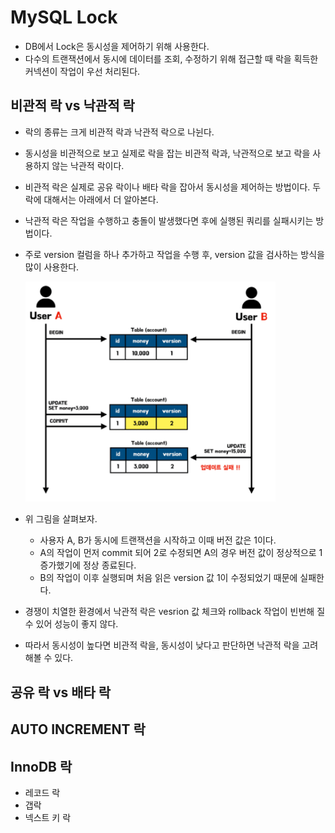 # MySQL Lock

- DB에서 Lock은 동시성을 제어하기 위해 사용한다.
- 다수의 트랜잭션에서 동시에 데이터를 조회, 수정하기 위해 접근할 때 락을 획득한 커넥션이 작업이 우선 처리된다.

## 비관적 락 vs 낙관적 락

- 락의 종류는 크게 비관적 락과 낙관적 락으로 나뉜다.
- 동시성을 비관적으로 보고 실제로 락을 잡는 비관적 락과, 낙관적으로 보고 락을 사용하지 않는 낙관적 락이다.
- 비관적 락은 실제로 공유 락이나 배타 락을 잡아서 동시성을 제어하는 방법이다. 두 락에 대해서는 아래에서 더 알아본다.
- 낙관적 락은 작업을 수행하고 충돌이 발생했다면 후에 실행된 쿼리를 실패시키는 방법이다.
- 주로 version 컬럼을 하나 추가하고 작업을 수행 후, version 값을 검사하는 방식을 많이 사용한다.

  <img src="https://github.com/programmer-sjk/TIL/blob/main/images/db/optimistic-lock.png" width="400">

- 위 그림을 살펴보자.
  - 사용자 A, B가 동시에 트랜잭션을 시작하고 이때 버전 값은 1이다.
  - A의 작업이 먼저 commit 되어 2로 수정되면 A의 경우 버전 값이 정상적으로 1 증가했기에 정상 종료된다.
  - B의 작업이 이후 실행되며 처음 읽은 version 값 1이 수정되었기 때문에 실패한다.
- 경쟁이 치열한 환경에서 낙관적 락은 vesrion 값 체크와 rollback 작업이 빈번해 질 수 있어 성능이 좋지 않다.
- 따라서 동시성이 높다면 비관적 락을, 동시성이 낮다고 판단하면 낙관적 락을 고려해볼 수 있다.

## 공유 락 vs 배타 락

## AUTO INCREMENT 락

## InnoDB 락

- 레코드 락
- 갭락
- 넥스트 키 락
